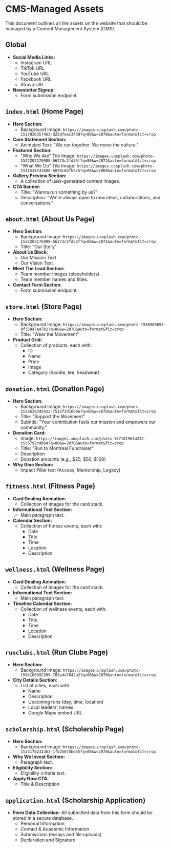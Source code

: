 # CMS-Managed Assets

This document outlines all the assets on the website that should be managed by a Content Management System (CMS).

## Global

*   **Social Media Links:**
    *   Instagram URL
    *   TikTok URL
    *   YouTube URL
    *   Facebook URL
    *   Strava URL
*   **Newsletter Signup:**
    *   Form submission endpoint.

## `index.html` (Home Page)

*   **Hero Section:**
    *   Background Image: `https://images.unsplash.com/photo-1517836357463-d25dfeac3438?q=80&w=2070&auto=format&fit=crop`
*   **Core Statement Section:**
    *   Animated Text: "We run together. We move the culture."
*   **Featured Section:**
    *   "Who We Are" Tile Image: `https://images.unsplash.com/photo-1522202176988-66273c2fd55f?q=80&w=2071&auto=format&fit=crop`
    *   "What We Do" Tile Image: `https://images.unsplash.com/photo-1541534741688-6078c6bfb5c5?q=80&w=2069&auto=format&fit=crop`
*   **Gallery Preview Section:**
    *   A collection of user-generated content images.
*   **CTA Banner:**
    *   Title: "Wanna run something by us?"
    *   Description: "We're always open to new ideas, collaborations, and conversations."

## `about.html` (About Us Page)

*   **Hero Section:**
    *   Background Image: `https://images.unsplash.com/photo-1522202176988-66273c2fd55f?q=80&w=2071&auto=format&fit=crop`
    *   Title: "Our Story"
*   **About Us Block:**
    *   Our Mission Text
    *   Our Vision Text
*   **Meet The Lead Section:**
    *   Team member images (placeholders)
    *   Team member names and titles.
*   **Contact Form Section:**
    *   Form submission endpoint.

## `store.html` (Store Page)

*   **Hero Section:**
    *   Background Image: `https://images.unsplash.com/photo-1556905055-8f358a7a47b2?q=80&w=2070&auto=format&fit=crop`
    *   Title: "Wear the Movement"
*   **Product Grid:**
    *   Collection of products, each with:
        *   ID
        *   Name
        *   Price
        *   Image
        *   Category (hoodie, tee, headwear)

## `donation.html` (Donation Page)

*   **Hero Section:**
    *   Background Image: `https://images.unsplash.com/photo-1532629345422-7515f3d16bb6?q=80&w=2070&auto=format&fit=crop`
    *   Title: "Support the Movement"
    *   Subtitle: "Your contribution fuels our mission and empowers our community."
*   **Donation Card:**
    *   Image: `https://images.unsplash.com/photo-1571019614242-c5c5792c4b64?q=80&w=2070&auto=format&fit=crop`
    *   Title: "Run to Montreal Fundraiser"
    *   Description
    *   Donation amounts (e.g., $25, $50, $100)
*   **Why Give Section:**
    *   Impact Pillar text (Access, Mentorship, Legacy)

## `fitness.html` (Fitness Page)

*   **Card Dealing Animation:**
    *   Collection of images for the card stack.
*   **Informational Text Section:**
    *   Main paragraph text.
*   **Calendar Section:**
    *   Collection of fitness events, each with:
        *   Date
        *   Title
        *   Time
        *   Location
        *   Description

## `wellness.html` (Wellness Page)

*   **Card Dealing Animation:**
    *   Collection of images for the card stack.
*   **Informational Text Section:**
    *   Main paragraph text.
*   **Timeline Calendar Section:**
    *   Collection of wellness events, each with:
        *   Date
        *   Title
        *   Time
        *   Location
        *   Description

## `runclubs.html` (Run Clubs Page)

*   **Hero Section:**
    *   Background Image: `https://images.unsplash.com/photo-1594168992399-703a4a7842a2?q=80&w=2070&auto=format&fit=crop`
*   **City Details Section:**
    *   List of cities, each with:
        *   Name
        *   Description
        *   Upcoming runs (day, time, location)
        *   Local leaders' names
        *   Google Maps embed URL

## `scholarship.html` (Scholarship Page)

*   **Hero Section:**
    *   Background Image: `https://images.unsplash.com/photo-1524178232363-1fb2b075b655?q=80&w=2070&auto=format&fit=crop`
*   **Why We Invest Section:**
    *   Paragraph text.
*   **Eligibility Section:**
    *   Eligibility criteria text.
*   **Apply Now CTA:**
    *   Title & Description

## `application.html` (Scholarship Application)

*   **Form Data Collection:** All submitted data from this form should be stored in a secure database.
    *   Personal Information
    *   Contact & Academic Information
    *   Submissions (essays and file uploads)
    *   Declaration and Signature